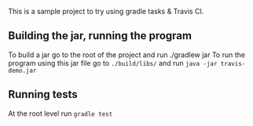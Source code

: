 This is a sample project to try using gradle tasks & Travis CI.

## Building the jar, running the program

To build a jar go to the root of the project and run ./gradlew jar
To run the program using this jar file go to `./build/libs/` and run `java -jar travis-demo.jar`

## Running tests 
At the root level run `gradle test`
